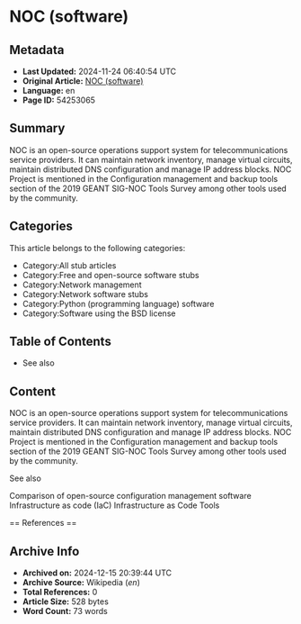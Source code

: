 # NOC (software)

## Metadata
- **Last Updated:** 2024-11-24 06:40:54 UTC
- **Original Article:** [NOC (software)](https://en.wikipedia.org/wiki/NOC_(software))
- **Language:** en
- **Page ID:** 54253065

## Summary
NOC is an open-source operations support system for telecommunications service providers. It can maintain network inventory, manage virtual circuits, maintain distributed DNS configuration and manage IP address blocks.
NOC Project is mentioned in the Configuration management and backup tools section of the 2019 GEANT SIG-NOC Tools Survey among other tools used by the community.

## Categories
This article belongs to the following categories:

- Category:All stub articles
- Category:Free and open-source software stubs
- Category:Network management
- Category:Network software stubs
- Category:Python (programming language) software
- Category:Software using the BSD license

## Table of Contents

- See also

## Content

NOC is an open-source operations support system for telecommunications service providers. It can maintain network inventory, manage virtual circuits, maintain distributed DNS configuration and manage IP address blocks.
NOC Project is mentioned in the Configuration management and backup tools section of the 2019 GEANT SIG-NOC Tools Survey among other tools used by the community.

See also

Comparison of open-source configuration management software
Infrastructure as code (IaC)
Infrastructure as Code Tools


== References ==

## Archive Info
- **Archived on:** 2024-12-15 20:39:44 UTC
- **Archive Source:** Wikipedia (_en_)
- **Total References:** 0
- **Article Size:** 528 bytes
- **Word Count:** 73 words
